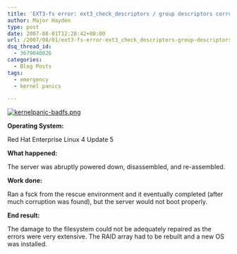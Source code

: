 ```yaml
---
title: 'EXT3-fs error: ext3_check_descriptors / group descriptors corrupted'
author: Major Hayden
type: post
date: 2007-08-01T12:28:42+00:00
url: /2007/08/01/ext3-fs-error-ext3_check_descriptors-group-descriptors-corrupted/
dsq_thread_id:
  - 3679040026
categories:
  - Blog Posts
tags:
  - emergency
  - kernel panics

---
```

[![kernelpanic-badfs.png][1]][2]

**Operating System:**
  
Red Hat Enterprise Linux 4 Update 5

**What happened:**
  
The server was abruptly powered down, disassembled, and re-assembled.

**Work done:**
  
Ran a fsck from the rescue environment and it eventually completed (after much corruption was found), but the server would not boot properly.

**End result:**
  
The damage to the filesystem could not be adequately repaired as the errors were very extensive. The RAID array had to be rebuilt and a new OS was installed.

 [1]: http://cdn.cloudfiles.mosso.com/c8031/kernelpanic-badfs.thumbnail.png
 [2]: http://cdn.cloudfiles.mosso.com/c8031/kernelpanic-badfs.png "kernelpanic-badfs.png"